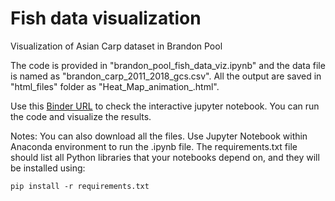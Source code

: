# Fish data visualization 
Visualization of Asian Carp dataset in Brandon Pool

The code is provided in "brandon_pool_fish_data_viz.ipynb" and the data file is named as "brandon_carp_2011_2018_gcs.csv". All the output are saved in "html_files" folder as "Heat_Map_animation_<YEAR>.html".

Use this [Binder URL]((https://mybinder.org/badge_logo.svg)](https://mybinder.org/v2/gh/gchaudhuri/asian_carp_viz/master)) to check the interactive jupyter notebook. You can run the code and visualize the results.

Notes:
You can also download all the files. Use Jupyter Notebook within Anaconda environment to run the .ipynb file. The requirements.txt file should list all Python libraries that your notebooks depend on, and they will be installed using:

<code>pip install -r requirements.txt</code>
